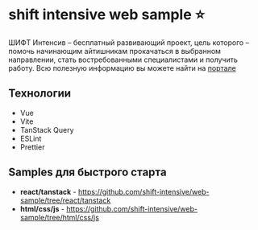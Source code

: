 # **shift intensive web sample ⭐️**

ШИФТ Интенсив – бесплатный развивающий проект, цель которого – помочь начинающим айтишникам прокачаться в выбранном направлении, стать востребованными специалистами и получить работу. Всю полезную информацию вы можете найти на [портале](https://shift-intensive.ru/)

## Технологии

- Vue
- Vite
- TanStack Query
- ESLint
- Prettier

## Samples для быстрого старта

- **react/tanstack** - https://github.com/shift-intensive/web-sample/tree/react/tanstack
- **html/css/js** - https://github.com/shift-intensive/web-sample/tree/html/css/js
